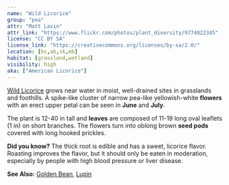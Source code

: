 ```yaml
---
name: "Wild Licorice"
group: "pea"
attr: "Matt Lavin"
attr_link: "https://www.flickr.com/photos/plant_diversity/9774022345"
license: "CC BY SA"
license_link: "https://creativecommons.org/licenses/by-sa/2.0/"
location: [bc,ab,sk,mb]
habitat: [grassland,wetland]
visibility: high
aka: ["American Licorice"]
---
```

[Wild Licorice](/plants/wildlic/) grows near water in moist, well-drained sites in grasslands and foothills. A spike-like cluster of narrow pea-like yellowish-white **flowers** with an erect upper petal can be seen in **June** and **July**.

The plant is 12-40 in tall and **leaves** are composed of 11-19 long oval leaflets (1 in) on short branches. The flowers turn into oblong brown **seed pods** covered with long hooked prickles.

**Did you know?** The thick root is edible and has a sweet, licorice flavor. Roasting improves the flavor, but it should only be eaten in moderation, especially by people with high blood pressure or liver disease.

<!-- generated, do not edit -->
**See Also:**
[Golden Bean](/plants/goldbean/),
[Lupin](/plants/lupin/)
